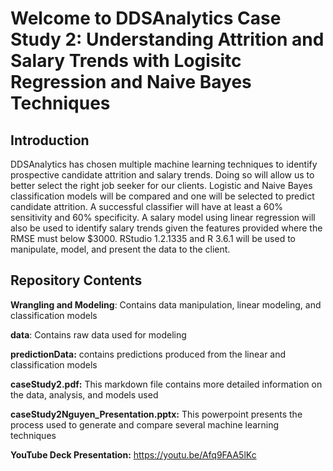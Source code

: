 # Welcome to DDSAnalytics Case Study 2: Understanding Attrition and Salary Trends with Logisitc Regression and Naive Bayes Techniques

## Introduction

DDSAnalytics has chosen multiple machine learning techniques to identify prospective candidate attrition and salary trends.  Doing so will allow us to better select the right job seeker for our clients.  Logistic and Naive Bayes classification models will be compared and one will be selected to predict candidate attrition.  A successful classifier will have at least a 60% sensitivity and 60% specificity.  A salary model using linear regression will also be used to identify salary trends given the features provided where the RMSE must below $3000.  RStudio 1.2.1335 and R 3.6.1 will be used to manipulate, model, and present the data to the client.

## Repository Contents

**Wrangling and Modeling**: Contains data manipulation, linear modeling, and classification models

**data**: Contains raw data used for modeling 

**predictionData:** contains predictions produced from the linear and classification models 

**caseStudy2.pdf:** This markdown file contains more detailed information on the data, analysis, and models used

**caseStudy2Nguyen_Presentation.pptx:**  This powerpoint presents the process used to generate and compare several machine learning techniques 

**YouTube Deck Presentation:** https://youtu.be/Afq9FAA5lKc
